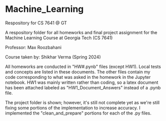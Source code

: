 # Machine_Learning
Respository for CS 7641 @ GT

A respository folder for all homeworks and final project assignment for the Machine Learning Course at Georgia Tech (CS 7641)

Professor: Max Roozbahani

Course taken by: Shikhar Verma (Spring 2024)

All homeworks are conducted in "HW#.pynb" files (except HW1). Local tests and concepts are listed in these documents. The other files contain my code corresponding to what was asked in the homework in the Jupyter notebook. HW1 was mainly written rather than coding, so a latex document has been attached labeled as "HW1_Document_Answers" instead of a .pynb file.

The project folder is shown; however, it's still not complete yet as we're still fixing some portions of the implementation to increase accuracy. I implemented the "clean_and_prepare" portions for each of the .py files. 
